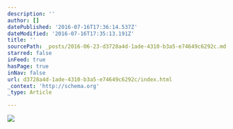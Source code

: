 ```yaml
---
description: ''
author: []
datePublished: '2016-07-16T17:36:14.537Z'
dateModified: '2016-07-16T17:35:13.191Z'
title: ''
sourcePath: _posts/2016-06-23-d3728a4d-1ade-4310-b3a5-e74649c6292c.md
starred: false
inFeed: true
hasPage: true
inNav: false
url: d3728a4d-1ade-4310-b3a5-e74649c6292c/index.html
_context: 'http://schema.org'
_type: Article

---
```

![](https://the-grid-user-content.s3-us-west-2.amazonaws.com/9d602773-2dad-4286-bda1-c041b48b7083.jpg)